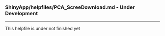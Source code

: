 ### ShinyApp/helpfiles/PCA_ScreeDownload.md - Under Development

***

This helpfile is under not finished yet

